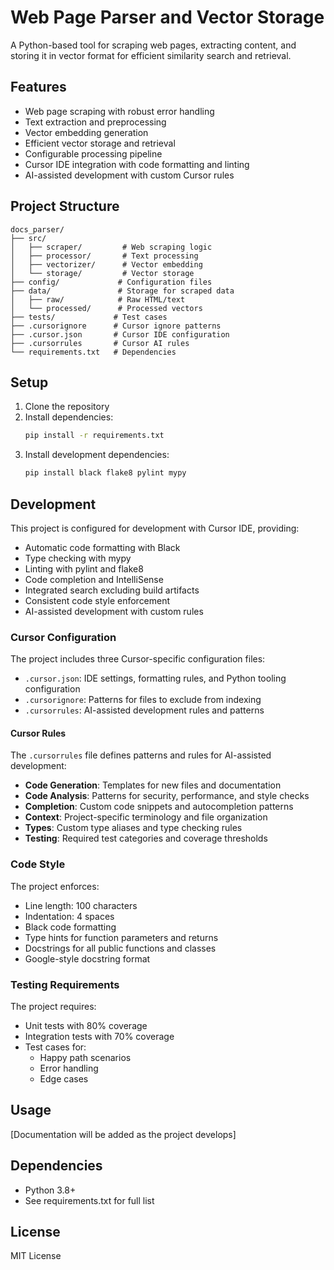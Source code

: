 # Web Page Parser and Vector Storage

A Python-based tool for scraping web pages, extracting content, and storing it in vector format for efficient similarity search and retrieval.

## Features

- Web page scraping with robust error handling
- Text extraction and preprocessing
- Vector embedding generation
- Efficient vector storage and retrieval
- Configurable processing pipeline
- Cursor IDE integration with code formatting and linting
- AI-assisted development with custom Cursor rules

## Project Structure

```
docs_parser/
├── src/
│   ├── scraper/         # Web scraping logic
│   ├── processor/       # Text processing
│   ├── vectorizer/      # Vector embedding
│   └── storage/         # Vector storage
├── config/             # Configuration files
├── data/               # Storage for scraped data
│   ├── raw/            # Raw HTML/text
│   └── processed/      # Processed vectors
├── tests/             # Test cases
├── .cursorignore      # Cursor ignore patterns
├── .cursor.json       # Cursor IDE configuration
├── .cursorrules       # Cursor AI rules
└── requirements.txt   # Dependencies
```

## Setup

1. Clone the repository
2. Install dependencies:
   ```bash
   pip install -r requirements.txt
   ```
3. Install development dependencies:
   ```bash
   pip install black flake8 pylint mypy
   ```

## Development

This project is configured for development with Cursor IDE, providing:

- Automatic code formatting with Black
- Type checking with mypy
- Linting with pylint and flake8
- Code completion and IntelliSense
- Integrated search excluding build artifacts
- Consistent code style enforcement
- AI-assisted development with custom rules

### Cursor Configuration

The project includes three Cursor-specific configuration files:

- `.cursor.json`: IDE settings, formatting rules, and Python tooling configuration
- `.cursorignore`: Patterns for files to exclude from indexing
- `.cursorrules`: AI-assisted development rules and patterns

#### Cursor Rules

The `.cursorrules` file defines patterns and rules for AI-assisted development:

- **Code Generation**: Templates for new files and documentation
- **Code Analysis**: Patterns for security, performance, and style checks
- **Completion**: Custom code snippets and autocompletion patterns
- **Context**: Project-specific terminology and file organization
- **Types**: Custom type aliases and type checking rules
- **Testing**: Required test categories and coverage thresholds

### Code Style

The project enforces:

- Line length: 100 characters
- Indentation: 4 spaces
- Black code formatting
- Type hints for function parameters and returns
- Docstrings for all public functions and classes
- Google-style docstring format

### Testing Requirements

The project requires:

- Unit tests with 80% coverage
- Integration tests with 70% coverage
- Test cases for:
  - Happy path scenarios
  - Error handling
  - Edge cases

## Usage

[Documentation will be added as the project develops]

## Dependencies

- Python 3.8+
- See requirements.txt for full list

## License

MIT License
